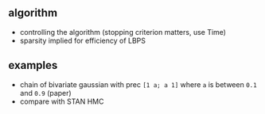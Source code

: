 ## algorithm

- controlling the algorithm (stopping criterion matters, use Time)
- sparsity implied for efficiency of LBPS

## examples

- chain of bivariate gaussian with prec `[1 a; a 1]` where `a` is between `0.1` and `0.9` (paper)
- compare with STAN HMC
